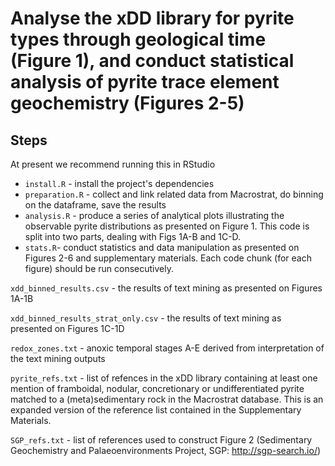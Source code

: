 # Analyse the xDD library for pyrite types through geological time (Figure 1), and conduct statistical analysis of pyrite trace element geochemistry (Figures 2-5)

## Steps

At present we recommend running this in RStudio

 * `install.R` - install the project's dependencies
 * `preparation.R` - collect and link related data from Macrostrat, do binning on the dataframe, save the results
 * `analysis.R` - produce a series of analytical plots illustrating the observable pyrite distributions as presented on Figure 1. This code is split into two parts, dealing with Figs 1A-B and 1C-D.
 * `stats.R`- conduct statistics and data manipulation as presented on Figures 2-6 and supplementary materials. Each code chunk (for each figure) should be run consecutively.

`xdd_binned_results.csv` - the results of text mining as presented on Figures 1A-1B

`xdd_binned_results_strat_only.csv` - the results of text mining as presented on Figures 1C-1D

`redox_zones.txt` - anoxic temporal stages A-E derived from interpretation of the text mining outputs

`pyrite_refs.txt` - list of refences in the xDD library containing at least one mention of framboidal, nodular, concretionary or undifferentiated pyrite matched to a (meta)sedimentary rock in the Macrostrat database. This is an expanded version of the reference list contained in the Supplementary Materials.

`SGP_refs.txt` - list of references used to construct Figure 2 (Sedimentary Geochemistry and Palaeoenvironments Project, SGP: http://sgp-search.io/)
